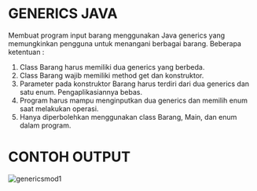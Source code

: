 # GENERICS JAVA
Membuat program input barang menggunakan Java generics yang memungkinkan pengguna untuk 
menangani berbagai barang. Beberapa ketentuan :
1. Class Barang harus memiliki dua generics yang berbeda.
2. Class Barang wajib memiliki method get dan konstruktor.
3. Parameter pada konstruktor Barang harus terdiri dari dua generics dan satu enum. 
Pengaplikasiannya bebas.
4. Program harus mampu menginputkan dua generics dan memilih enum saat melakukan 
operasi.
5. Hanya diperbolehkan menggunakan class Barang, Main, dan enum dalam program.

# CONTOH OUTPUT
![genericsmod1](https://github.com/Naufallm/Generics-Java/assets/130893000/b913cebb-b889-4297-8b11-3d40c2965e65)
